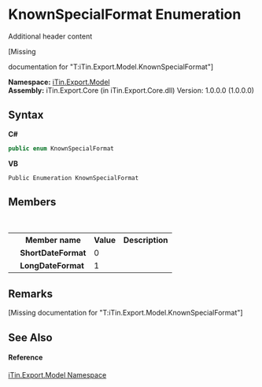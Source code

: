 # KnownSpecialFormat Enumeration
Additional header content 

\[Missing <summary> documentation for "T:iTin.Export.Model.KnownSpecialFormat"\]

**Namespace:**&nbsp;<a href="ef57ffcc-e95e-b212-5a46-9aa6f5a3511f">iTin.Export.Model</a><br />**Assembly:**&nbsp;iTin.Export.Core (in iTin.Export.Core.dll) Version: 1.0.0.0 (1.0.0.0)

## Syntax

**C#**<br />
``` C#
public enum KnownSpecialFormat
```

**VB**<br />
``` VB
Public Enumeration KnownSpecialFormat
```


## Members
&nbsp;<table><tr><th></th><th>Member name</th><th>Value</th><th>Description</th></tr><tr><td /><td target="F:iTin.Export.Model.KnownSpecialFormat.ShortDateFormat">**ShortDateFormat**</td><td>0</td><td /></tr><tr><td /><td target="F:iTin.Export.Model.KnownSpecialFormat.LongDateFormat">**LongDateFormat**</td><td>1</td><td /></tr></table>

## Remarks
\[Missing <remarks> documentation for "T:iTin.Export.Model.KnownSpecialFormat"\]

## See Also


#### Reference
<a href="ef57ffcc-e95e-b212-5a46-9aa6f5a3511f">iTin.Export.Model Namespace</a><br />